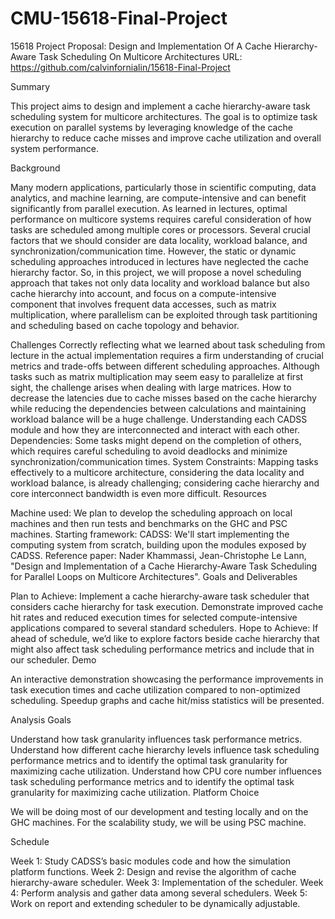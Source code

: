 # CMU-15618-Final-Project
15618 Project Proposal: Design and Implementation Of A Cache Hierarchy-Aware Task Scheduling On Multicore Architectures
URL: https://github.com/calvinfornialin/15618-Final-Project

Summary

This project aims to design and implement a cache hierarchy-aware task scheduling system for multicore architectures. The goal is to optimize task execution on parallel systems by leveraging knowledge of the cache hierarchy to reduce cache misses and improve cache utilization and overall system performance.

Background

Many modern applications, particularly those in scientific computing, data analytics, and machine learning, are compute-intensive and can benefit significantly from parallel execution. As learned in lectures, optimal performance on multicore systems requires careful consideration of how tasks are scheduled among multiple cores or processors. Several crucial factors that we should consider are data locality, workload balance, and synchronization/communication time. However, the static or dynamic scheduling approaches introduced in lectures have neglected the cache hierarchy factor. So, in this project, we will propose a novel scheduling approach that takes not only data locality and workload balance but also cache hierarchy into account, and focus on a compute-intensive component that involves frequent data accesses, such as matrix multiplication, where parallelism can be exploited through task partitioning and scheduling based on cache topology and behavior.

Challenges
Correctly reflecting what we learned about task scheduling from lecture in the actual implementation requires a firm understanding of crucial metrics and trade-offs between different scheduling approaches.
Although tasks such as matrix multiplication may seem easy to parallelize at first sight, the challenge arises when dealing with large matrices. How to decrease the latencies due to cache misses based on the cache hierarchy while reducing the dependencies between calculations and maintaining workload balance will be a huge challenge.
Understanding each CADSS module and how they are interconnected and interact with each other.
Dependencies: Some tasks might depend on the completion of others, which requires careful scheduling to avoid deadlocks and minimize synchronization/communication times.
System Constraints: Mapping tasks effectively to a multicore architecture, considering the data locality and workload balance, is already challenging; considering cache hierarchy and core interconnect bandwidth is even more difficult.
Resources

Machine used: We plan to develop the scheduling approach on local machines and then run tests and benchmarks on the GHC and PSC machines.
Starting framework: CADSS: We'll start implementing the computing system from scratch, building upon the modules exposed by CADSS.
Reference paper: Nader Khammassi, Jean-Christophe Le Lann, "Design and Implementation of a Cache Hierarchy-Aware Task Scheduling for Parallel Loops on Multicore Architectures".
Goals and Deliverables

Plan to Achieve: Implement a cache hierarchy-aware task scheduler that considers cache hierarchy for task execution. Demonstrate improved cache hit rates and reduced execution times for selected compute-intensive applications compared to several standard schedulers.
Hope to Achieve: If ahead of schedule, we’d like to explore factors beside cache hierarchy that might also affect task scheduling performance metrics and include that in our scheduler.
Demo

An interactive demonstration showcasing the performance improvements in task execution times and cache utilization compared to non-optimized scheduling. Speedup graphs and cache hit/miss statistics will be presented.

Analysis Goals

Understand how task granularity influences task performance metrics.
Understand how different cache hierarchy levels influence task scheduling performance metrics and to identify the optimal task granularity for maximizing cache utilization.
Understand how CPU core number influences task scheduling performance metrics and to identify the optimal task granularity for maximizing cache utilization.
Platform Choice

We will be doing most of our development and testing locally and on the GHC machines. For the scalability study, we will be using PSC machine.

Schedule

Week 1: Study CADSS’s basic modules code and how the simulation platform functions.
Week 2: Design and revise the algorithm of cache hierarchy-aware scheduler.
Week 3: Implementation of the scheduler.
Week 4: Perform analysis and gather data among several schedulers.
Week 5: Work on report and extending scheduler to be dynamically adjustable.
